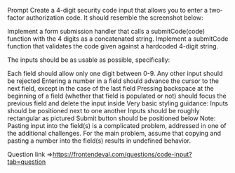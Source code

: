 Prompt
Create a 4-digit security code input that allows you to enter a two-factor authorization code. It should resemble the screenshot below:



Implement a form submission handler that calls a submitCode(code) function with the 4 digits as a concatenated string. Implement a submitCode function that validates the code given against a hardcoded 4-digit string.

The inputs should be as usable as possible, specifically:

Each field should allow only one digit between 0-9. Any other input should be rejected
Entering a number in a field should advance the cursor to the next field, except in the case of the last field
Pressing backspace at the beginning of a field (whether that field is populated or not) should focus the previous field and delete the input inside
Very basic styling guidance:
Inputs should be positioned next to one another
Inputs should be roughly rectangular as pictured
Submit button should be positioned below
Note: Pasting input into the field(s) is a complicated problem, addressed in one of the additional challenges. For the main problem, assume that copying and pasting a number into the field(s) results in undefined behavior.



Question link =>https://frontendeval.com/questions/code-input?tab=question